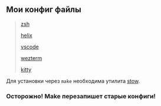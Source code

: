 ## Мои конфиг файлы
> [zsh](./.zshrc)
>
> [helix](./.config/helix/config.toml)
>
> [vscode](./.vscode)
>
> [wezterm](./.wezterm.lus)
>
> [kitty](./.config/kitty/kitty.conf)

Для установки через `make` необходима утилита [stow](https://www.gnu.org/software/stow/).

### Осторожно! Make перезапишет старые конфиги!

